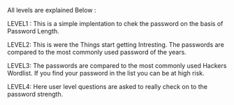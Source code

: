 All levels are explained Below : 


LEVEL1 : 
  This is a simple implentation to chek the password on the basis of Password Length.
  
  
LEVEL2:
  This is were the Things start getting Intresting.
  The passwords are compared to the most commonly used password of the years.
  
  
LEVEL3:
  The passwords are compared to the most commonly used Hackers Wordlist.
  If you find your password in the list you can be at high risk.
  
  
LEVEL4:
  Here user level questions are asked to really check on to the password strength.
  
 
